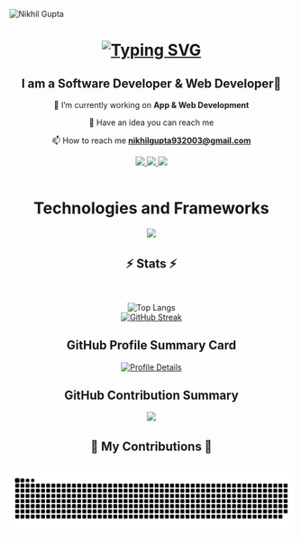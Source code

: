 <p align="left">
  <img
    src="https://komarev.com/ghpvc/?username=Nikhil Gupta"
    alt="Nikhil Gupta"
  />
</p>
<h1 align="center">

<a href="https://git.io/typing-svg"><img src="https://readme-typing-svg.demolab.com?font=Poppins&weight=600&size=35&duration=4000&pause=300&color=1A9FF7&center=true&vCenter=true&random=false&width=435&lines=Hi+There!%F0%9F%91%8B%F0%9F%8F%BB;I+am+Pratham+Asrani!%F0%9F%92%BB" alt="Typing SVG" /></a>

</h1>
<h2 align="center">I am a Software Developer & Web Developer🦖</h2>


<div align="center">
  
🔭 I’m currently working on **App & Web Development**

🌱 Have an idea you can reach me

📫 How to reach me **nikhilgupta932003@gmail.com**

</div>

<div align="center">
  <a href="mailto:nikhilgupta932003@gmail.com">
    <img src= "https://img.shields.io/badge/Gmail-D14836?style=for-the-badge&logo=gmail&logoColor=white"> 
</a>
   <a href="https://">
    <img src= "https://img.shields.io/badge/X-000000?style=for-the-badge&logo=x&logoColor=white"> 
</a>
  <a href="www.linkedin.com/in/nikhil-gupta-647202295">
    <img src= "https://img.shields.io/badge/LinkedIn-0077B5?style=for-the-badge&logo=linkedin&logoColor=white"> 
</a>
</div>

<br>
  <h1 align="center">Technologies and Frameworks</h1>
  
<p align="center">
      <a href="https://skillicons.dev">
    <img src="https://skillicons.dev/icons?i=cpp,java,python,js,html,css,git,github,react,vite,svelte,mysql,postgres,mongodb,aws,docker&perline=8" />
  </a>
</p>


<h2 align="center">⚡ Stats ⚡</h2>
<br>
<div align=center>

![Top Langs](https://github-readme-stats.vercel.app/api/top-langs/?username=PrathamAsrani&layout=compact&theme=transparent&hide=php)
<br />
<a href="https://git.io/streak-stats"><img src="https://github-readme-streak-stats.herokuapp.com/?user=PrathamAsrani&theme=dark" alt="GitHub Streak" /></a>  

## GitHub Profile Summary Card
<a href="http://github-profile-summary-cards.vercel.app/api/cards/profile-details?username=PrathamAsrani&theme=dracula">
  <img src="http://github-profile-summary-cards.vercel.app/api/cards/profile-details?username=PrathamAsrani&theme=dracula" alt="Profile Details">
</a><br/>

## GitHub Contribution Summary
![](./profile-3d-contrib/profile-night-rainbow.svg)

<div align="center">
  <h2>🐍 My Contributions 🐍</h2>
  <br>
  <img alt="snake eating my contributions" src="https://raw.githubusercontent.com/mahesh-bora/mahesh-bora/output/github-contribution-grid-snake-dark.svg" />
  
  <br/><br/><br/>
</div>

